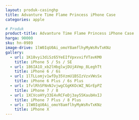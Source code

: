 ```yaml
---
layout: produk-casinghp
title: Advanture Time Flame Princess iPhone Case
categories: apple

# Produk
product-title: Advanture Time Flame Princess iPhone Case
harga: 90000
sku: hn-0989
image-drive: 1lW0IqU0Ai_omoY8amflhyMyWsRvTxKNz
gallery:
  - url: 1K18vyi3diSz65YeEIfVpxvxifVTavKM0
    title: iPhone 5 / 5s / SE
  - url: 186IA1O_xb2lHbglwjDUjAVmp_8LeghTt
    title: iPhone 6 / 6s
  - url: 1lTLLomjv1wfDy35VzmU1BSIzVzxVWsSx
    title: iPhone 6 Plus / 6s Plus
  - url: 1fvlRhSFNnNJvjwgCGgKKOcWZ_NGrEpPZ
    title: iPhone 7 / 8
  - url: 1XCVcoHYy33E4vRCFeDj3ay55KaubHxIJ
    title: iPhone 7 Plus / 8 Plus
  - url: 1lW0IqU0Ai_omoY8amflhyMyWsRvTxKNz
    title: iPhone X
---
```

